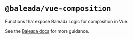 # `@baleada/vue-composition`

Functions that expose Baleada Logic for composition in Vue.

See the [Baleada docs](https://baleada.netlify.com) for more guidance.
